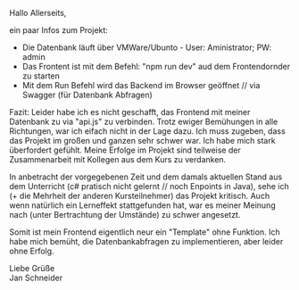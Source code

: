 Hallo Allerseits, 

ein paar Infos zum Projekt:

- Die Datenbank läuft über VMWare/Ubunto - User: Aministrator; PW: admin
- Das Frontent ist mit dem Befehl: "npm run dev" aud dem Frontendornder zu starten
- Mit dem Run Befehl wird das Backend im Browser geöffnet // via Swagger (für Datenbank Abfragen)

Fazit:
Leider habe ich es nicht geschafft, das Frontend mit meiner Datenbank zu via "api.js" zu verbinden. Trotz ewiger Bemühungen in alle Richtungen,
war ich eifach nicht in der Lage dazu. Ich muss zugeben, dass das Projekt im großen und ganzen sehr schwer war.
Ich habe mich stark überfordert gefühlt. Meine Erfolge im Projekt sind teilweise der Zusammenarbeit mit Kollegen aus dem Kurs zu verdanken.

In anbetracht der vorgegebenen Zeit und dem damals aktuellen Stand aus dem Unterricht (c# pratisch nicht gelernt // noch Enpoints in Java), sehe ich (+ die Mehrheit der anderen Kursteilnehmer)
das Projekt kritisch. Auch wenn natürlich ein Lerneffekt stattgefunden hat, war es meiner Meinung nach (unter Bertrachtung der Umstände) zu schwer angesetzt.

Somit ist mein Frontend eigentlich neur ein "Template" ohne Funktion. Ich habe mich bemüht, die Datenbankabfragen zu implementieren, aber leider ohne Erfolg.

Liebe Grüße <br>
Jan Schneider



